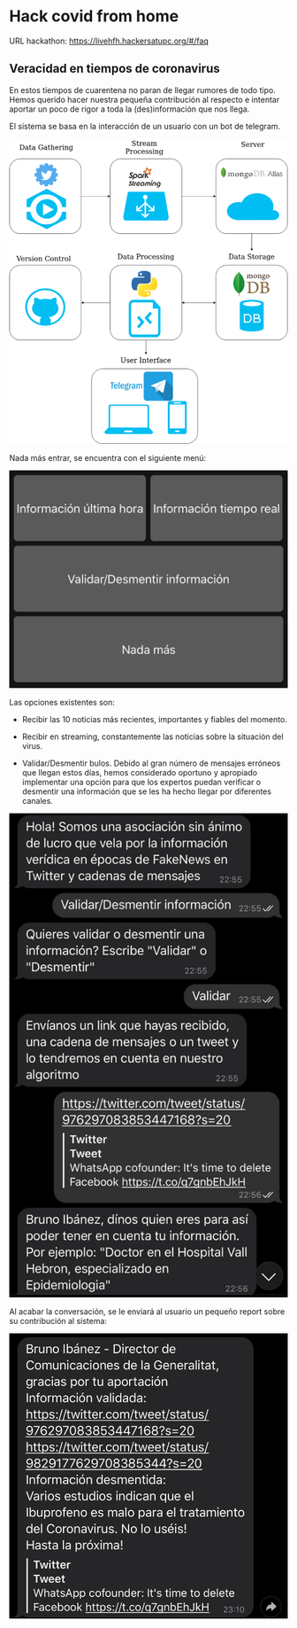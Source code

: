 # Hack covid from home 

URL hackathon: https://livehfh.hackersatupc.org/#/faq

## Veracidad en tiempos de coronavirus

En estos tiempos de cuarentena no paran de llegar rumores de todo tipo. Hemos querido hacer nuestra pequeña contribución al respecto e intentar aportar un poco de rigor a toda la (des)información que nos llega.

El sistema se basa en la interacción de un usuario con un bot de telegram.


![diagram](/img/hack_covid.png)

Nada más entrar, se encuentra con el siguiente menú:

![initial_menu](/img/menu.jpeg)

Las opciones existentes son:

* Recibir las 10 noticias más recientes, importantes y fiables del momento. 

* Recibir en streaming, constantemente las noticias sobre la situación del virus.

* Validar/Desmentir bulos. Debido al gran número de mensajes erróneos que llegan estos días, hemos considerado oportuno y apropiado implementar una opción para que los expertos puedan verificar o desmentir una información que se les ha hecho llegar por diferentes canales.

![validacion](/img/validacion.jpeg)

Al acabar la conversación, se le enviará al usuario un pequeño report sobre su contribución al sistema:

![report](/img/report.jpeg)
